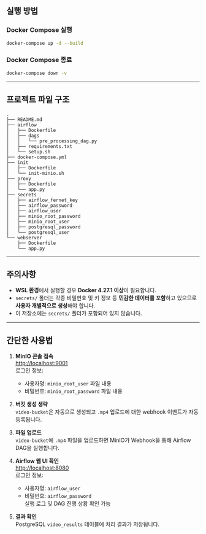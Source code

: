 ## 실행 방법

### Docker Compose 실행
```bash
docker-compose up -d --build
```

### Docker Compose 종료
```bash
docker-compose down -v
```

---

## 프로젝트 파일 구조

```
.
├── README.md
├── airflow
│   ├── Dockerfile
│   ├── dags
│   │   └── pre_processing_dag.py
│   ├── requirements.txt
│   └── setup.sh
├── docker-compose.yml
├── init
│   ├── Dockerfile
│   └── init-minio.sh
├── proxy
│   ├── Dockerfile
│   └── app.py
├── secrets
│   ├── airflow_fernet_key
│   ├── airflow_password
│   ├── airflow_user
│   ├── minio_root_password
│   ├── minio_root_user
│   ├── postgresql_password
│   └── postgresql_user
└── webserver
    ├── Dockerfile
    └── app.py
```

---

## 주의사항

- **WSL 환경**에서 실행할 경우 **Docker 4.27.1 이상**이 필요합니다.
- `secrets/` 폴더는 각종 비밀번호 및 키 정보 등 **민감한 데이터를 포함**하고 있으므로 **사용자 개별적으로 생성**해야 합니다.
- 이 저장소에는 `secrets/` 폴더가 포함되어 있지 않습니다.

---

## 간단한 사용법

1. **MinIO 콘솔 접속**  
   [http://localhost:9001](http://localhost:9001)  
   로그인 정보:  
   - 사용자명: `minio_root_user` 파일 내용  
   - 비밀번호: `minio_root_password` 파일 내용

2. **버킷 생성 생략**  
   `video-bucket`은 자동으로 생성되고 `.mp4` 업로드에 대한 webhook 이벤트가 자동 등록됩니다.

3. **파일 업로드**  
   `video-bucket`에 `.mp4` 파일을 업로드하면 MinIO가 Webhook을 통해 Airflow DAG을 실행합니다.

4. **Airflow 웹 UI 확인**  
   [http://localhost:8080](http://localhost:8080)  
   로그인 정보:  
   - 사용자명: `airflow_user`  
   - 비밀번호: `airflow_password`  
   실행 로그 및 DAG 진행 상황 확인 가능

5. **결과 확인**  
   PostgreSQL `video_results` 테이블에 처리 결과가 저장됩니다.
